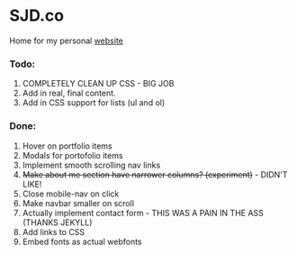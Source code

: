 # SJD.co
Home for my personal [website][1]

### Todo:

1. COMPLETELY CLEAN UP CSS - BIG JOB
2. Add in real, final content.
3. Add in CSS support for lists (ul and ol)

### Done:

1. Hover on portfolio items 
2. Modals for portofolio items
1. Implement smooth scrolling nav links</span>
6. <span style="text-decoration: line-through;">Make about me section have narrower columns? (experiment)</span> - DIDN'T LIKE!
6. Close mobile-nav on click
3. Make navbar smaller on scroll
2. Actually implement contact form - THIS WAS A PAIN IN THE ASS (THANKS JEKYLL)
4. Add links to CSS
5. Embed fonts as actual webfonts

[1]:	http://sjd.co/	

<!--
Code for strikethrough...

<span style="text-decoration: line-through;">
</span>
-->